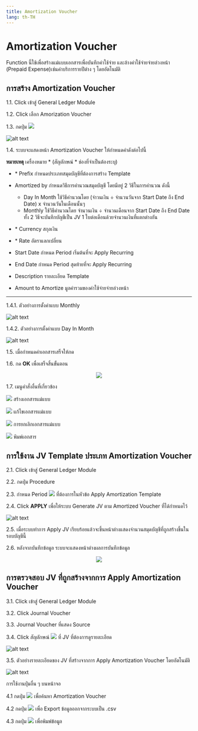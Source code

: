 ```yaml
---
title: Amortization Voucher
lang: th-TH
---
```


# Amortization Voucher

Function นี้ใช้เพื่อสร้างแม่แบบเอกสารเพื่อบันทึกค่าใช้จ่าย และล้างค่าใช้จ่ายจ่ายล่วงหน้า (Prepaid Expense)เช่นค่าบริการรายปีต่าง ๆ โดยอัตโนมัติ

## การสร้าง Amortization Voucher

1.1. Click เข้าสู่ General Ledger Module

1.2. Click เลือก Amorization Voucher

1.3. กดปุ่ม <img src="../add_icon.png" style="display: inline-block;" />

![alt text](image-43.png)

1.4. ระบบจะแสดงหน้า Amortization Voucher ให้กำหนดค่าดังต่อไปนี้

**หมายเหตุ** เครื่องหมาย <span class="asterisk">\*</span>
(สัญลักษณ์ \* ช่องที่จำเป็นต้องระบุ)

- <span class="asterisk">\*</span> Prefix กำหนดประเภทสมุดบัญชีที่ต้องการสร้าง Template
- Amortized by กำหนดวิธีการคำนวณสมุดบัญชี โดยมีอยู่ 2 วิธีในการคำนวณ ดังนี้

  - Day In Month ใช้วิธีคำนวณโดย (จำวนเงิน ÷ จำนวนวันจาก Start Date ถึง End Date) x จำนวนวันในเดือนนั้นๆ
  - Monthly ใช้วิธีคำนวณโดย จำนวนเงิน ÷ จำนวนเดือนจาก Start Date ถึง End Date
    ทั้ง 2 วิธีจะบันทึกบัญชีเป็น JV 1 ใบต่อเดือนด้วยจำนวนเงินที่แตกต่างกัน

- <span class="asterisk">\*</span> Currency สกุลเงิน
- <span class="asterisk">\*</span> Rate อัตราแลกเปลี่ยน
- Start Date กำหนด Period เริ่มต้นที่จะ Apply Recurring
- End Date กำหนด Period สุดท้ายที่จะ Apply Recurring
- Description รายละเอียด Template
- Amount to Amortize มูลค่ารวมของค่าใช้จ่ายจ่ายล่วงหน้า

---

1.4.1. ตัวอย่างการตั้งค่าแบบ Monthly

![alt text](image-44.png)

1.4.2. ตัวอย่างการตั้งค่าแบบ Day In Month

![alt text](image-45.png)

1.5. เมื่อกำหนดค่าเอกสารเสร็จให้กด

1.6. กด **<span class="btn">OK</span>** เพื่อเสร็จสิ้นขั้นตอน

<p align="center">
    <img src="./image-4.png"  />
</p>

1.7. เมนูคำสั่งอื่นที่เกี่ยวข้อง

<img src="../add_icon.png" style="display: inline-block;" /> สร้างเอกสารแม่แบบ

<img src="../edit_icon.png" style="display: inline-block;" /> แก้ไขเอกสารแม่แบบ

<img src="../del_icon.png" style="display: inline-block;" /> การยกเลิกเอกสารแม่แบบ

<img src="../print_icon.svg" style="display: inline-block;" /> พิมพ์เอกสาร

## การใช้งาน JV Template ประเภท Amortization Voucher

2.1. Click เข้าสู่ General Ledger Module

2.2. กดปุ่ม Procedure

2.3. กำหนด Period <img src="./image-38.png" style="display: inline-block;" /> ที่ต้องการในหัวข้อ Apply Amortization Template

2.4. Click **<span class="btn">APPLY</span>** เพื่อให้ระบบ Generate JV ตาม Amortized Voucher ที่ได้กำหนดไว้

![alt text](image-46.png)

2.5. เมื่อระบบทำการ Apply JV เรียบร้อยแล้วจะขึ้นหน้าต่างแสดงจำนวนสมุดบัญชีที่ถูกสร้างขึ้นในรอบบัญชีนี้

2.6. หลังจากบันทึกข้อมูล ระบบจะแสดงหน้าต่างผลการบันทึกข้อมูล

<p align="center">
    <img src="./image-47.png"  />
</p>

## การตรวจสอบ JV ที่ถูกสร้างจากการ Apply Amortization Voucher

3.1. Click เข้าสู่ General Ledger Module

3.2. Click Journal Voucher

3.3. Journal Voucher ที่แสดง Source

3.4. Click สัญลักษณ์ <img src="./image-29.png" style="display: inline-block;" /> ที่ JV ที่ต้องการดูรายละเอียด

![alt text](image-65.png)

3.5. ตัวอย่างรายละเอียดของ JV ที่สร้างจากการ Apply Amortization Voucher โดยอัตโนมัติ

![alt text](image-66.png)

การใช้งานปุ่มอื่น ๆ บนหน้าจอ

4.1 กดปุ่ม <img src="../search_icon.svg" style="display: inline-block;" /> เพื่อค้นหา Amortization Voucher

4.2 กดปุ่ม <img src="../cloud_download_icon.svg" style="display: inline-block;" /> เพื่อ Export ข้อมูลออกจากระบบเป็น .csv

4.3 กดปุ่ม <img src="../print_icon.svg" style="display: inline-block;" /> เพื่อพิมพ์ข้อมูล
